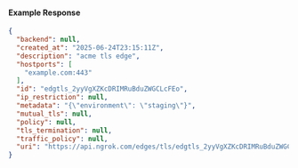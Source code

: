 <!-- Code generated for API Clients. DO NOT EDIT. -->

#### Example Response

```json
{
  "backend": null,
  "created_at": "2025-06-24T23:15:11Z",
  "description": "acme tls edge",
  "hostports": [
    "example.com:443"
  ],
  "id": "edgtls_2yyVgXZKcDRIMRuBduZWGCLcFEo",
  "ip_restriction": null,
  "metadata": "{\"environment\": \"staging\"}",
  "mutual_tls": null,
  "policy": null,
  "tls_termination": null,
  "traffic_policy": null,
  "uri": "https://api.ngrok.com/edges/tls/edgtls_2yyVgXZKcDRIMRuBduZWGCLcFEo"
}
```
